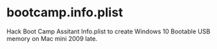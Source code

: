 # bootcamp.info.plist
Hack Boot Camp Assitant Info.plist to create Windows 10 Bootable USB memory on Mac mini 2009 late.
